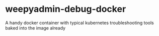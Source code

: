 # weepyadmin-debug-docker
A handy docker container with typical kubernetes troubleshooting tools baked into the image already
